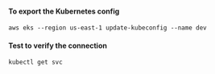 #### To export the Kubernetes config 
```aws eks --region us-east-1 update-kubeconfig --name dev```

#### Test to verify the connection
```kubectl get svc```